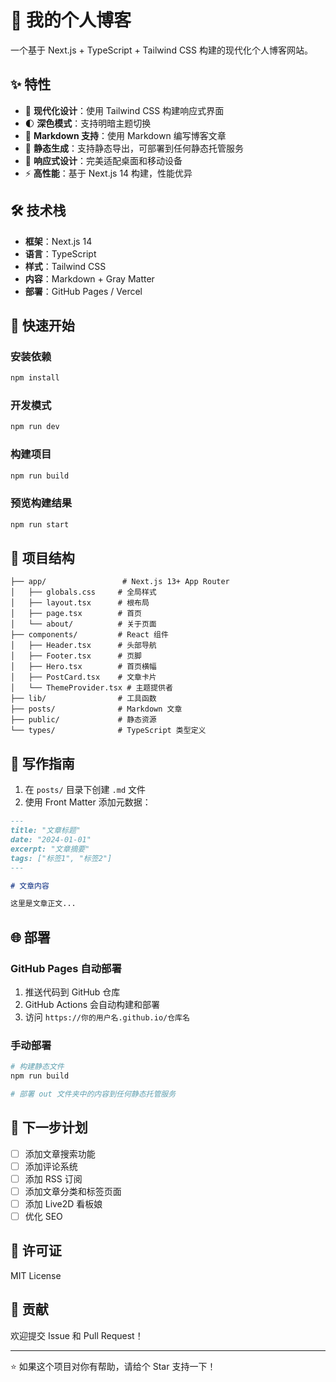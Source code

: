# 🌟 我的个人博客

一个基于 Next.js + TypeScript + Tailwind CSS 构建的现代化个人博客网站。

## ✨ 特性

- 🎨 **现代化设计**：使用 Tailwind CSS 构建响应式界面
- 🌓 **深色模式**：支持明暗主题切换
- 📝 **Markdown 支持**：使用 Markdown 编写博客文章
- 🚀 **静态生成**：支持静态导出，可部署到任何静态托管服务
- 📱 **响应式设计**：完美适配桌面和移动设备
- ⚡ **高性能**：基于 Next.js 14 构建，性能优异

## 🛠️ 技术栈

- **框架**：Next.js 14
- **语言**：TypeScript
- **样式**：Tailwind CSS
- **内容**：Markdown + Gray Matter
- **部署**：GitHub Pages / Vercel

## 🚀 快速开始

### 安装依赖
```bash
npm install
```

### 开发模式
```bash
npm run dev
```

### 构建项目
```bash
npm run build
```

### 预览构建结果
```bash
npm run start
```

## 📁 项目结构

```
├── app/                 # Next.js 13+ App Router
│   ├── globals.css     # 全局样式
│   ├── layout.tsx      # 根布局
│   ├── page.tsx        # 首页
│   └── about/          # 关于页面
├── components/         # React 组件
│   ├── Header.tsx      # 头部导航
│   ├── Footer.tsx      # 页脚
│   ├── Hero.tsx        # 首页横幅
│   ├── PostCard.tsx    # 文章卡片
│   └── ThemeProvider.tsx # 主题提供者
├── lib/                # 工具函数
├── posts/              # Markdown 文章
├── public/             # 静态资源
└── types/              # TypeScript 类型定义
```

## 📝 写作指南

1. 在 `posts/` 目录下创建 `.md` 文件
2. 使用 Front Matter 添加元数据：

```markdown
---
title: "文章标题"
date: "2024-01-01"
excerpt: "文章摘要"
tags: ["标签1", "标签2"]
---

# 文章内容

这里是文章正文...
```

## 🌐 部署

### GitHub Pages 自动部署

1. 推送代码到 GitHub 仓库
2. GitHub Actions 会自动构建和部署
3. 访问 `https://你的用户名.github.io/仓库名`

### 手动部署

```bash
# 构建静态文件
npm run build

# 部署 out 文件夹中的内容到任何静态托管服务
```

## 🎯 下一步计划

- [ ] 添加文章搜索功能
- [ ] 添加评论系统
- [ ] 添加 RSS 订阅
- [ ] 添加文章分类和标签页面
- [ ] 添加 Live2D 看板娘
- [ ] 优化 SEO

## 📄 许可证

MIT License

## 🤝 贡献

欢迎提交 Issue 和 Pull Request！

---

⭐ 如果这个项目对你有帮助，请给个 Star 支持一下！ 